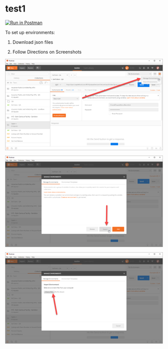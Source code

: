 # test1

[![Run in Postman](https://run.pstmn.io/button.svg)](https://app.getpostman.com/run-collection/277224d309544157a830)

To set up environments:

1. Download json files
  
2. Follow Directions on Screenshots

![Manage_Environments](./Manage_Environments.png)

![Import](./Import.png)

![CHoose_Files](./Choose_Files.png)
